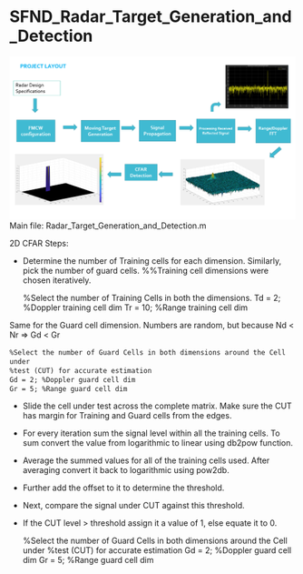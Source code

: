 # SFND_Radar_Target_Generation_and_Detection
<img src="./Overview.jpg"/>
Main file: Radar_Target_Generation_and_Detection.m

2D CFAR Steps:

* Determine the number of Training cells for each dimension. Similarly, pick the number of guard cells.
%%Training cell dimensions were chosen iteratively.

    %Select the number of Training Cells in both the dimensions.
    Td = 2; %Doppler training cell dim
    Tr = 10; %Range training cell dim
    
Same for the Guard cell dimension. Numbers are random, but because Nd < Nr => Gd < Gr
    
    %Select the number of Guard Cells in both dimensions around the Cell under 
    %test (CUT) for accurate estimation
    Gd = 2; %Doppler guard cell dim
    Gr = 5; %Range guard cell dim
    
* Slide the cell under test across the complete matrix. Make sure the CUT has margin for Training and Guard cells from the edges.
* For every iteration sum the signal level within all the training cells. To sum convert the value from logarithmic to linear using db2pow function.
* Average the summed values for all of the training cells used. After averaging convert it back to logarithmic using pow2db.
* Further add the offset to it to determine the threshold.
* Next, compare the signal under CUT against this threshold.
* If the CUT level > threshold assign it a value of 1, else equate it to 0.
    
    %Select the number of Guard Cells in both dimensions around the Cell under 
    %test (CUT) for accurate estimation
    Gd = 2; %Doppler guard cell dim
    Gr = 5; %Range guard cell dim



    
